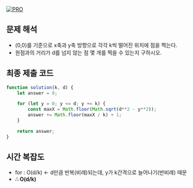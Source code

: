 [![PRO]][Link]

## 문제 해석

- (0,0)를 기준으로 x축과 y축 방향으로 각각 k씩 떨어진 위치에 점을 찍는다.
- 원점과의 거리가 d를 넘지 않는 점 몇 개를 찍을 수 있는지 구하시오.

## 최종 제출 코드

```js
function solution(k, d) {
    let answer = 0;

    for (let y = 0; y <= d; y += k) {
        const maxX = Math.floor(Math.sqrt(d**2 - y**2));
        answer += Math.floor(maxX / k) + 1; 
    }

    return answer;
}
```

## 시간 복잡도

- for : O(d/k) <- d만큼 반복(비례)되는데, y가 k간격으로 늘어나기(반비례) 때문
- **∴ O(d/k)**


<!---------------------------------------------------------------------------->

[PRO]: https://github.com/GoSSaChin/algorithm-js/assets/107768516/67c43b52-bc3f-4571-a249-5519021afbb0
[Link]: https://school.programmers.co.kr/learn/courses/30/lessons/140107
